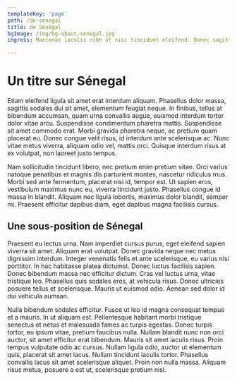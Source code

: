 ```yaml
---
templateKey: 'page'
path: /de-senegal
title: de Sénégal
bgImage: /img/bg-about-senegal.jpg
ingress: Maecenas iaculis nibh ut nisi tincidunt eleifend. Donec sagittis sapien neque, ut sodales dolor faucibus sed.

---
```

# Un titre sur Sénegal
Etiam eleifend ligula sit amet erat interdum aliquam. Phasellus dolor massa, sagittis sodales dui sit amet, elementum feugiat neque. In finibus, tellus at bibendum accumsan, quam urna convallis augue, euismod interdum tortor dolor vitae arcu. Suspendisse condimentum pharetra mattis. Suspendisse sit amet commodo erat. Morbi gravida pharetra neque, ac pretium quam placerat eu. Donec congue velit risus, id interdum ante scelerisque ac. Nunc vitae metus viverra, aliquam odio vel, mattis orci. Quisque interdum risus at ex volutpat, non laoreet justo tempus.

Nam sollicitudin tincidunt libero, nec pretium enim pretium vitae. Orci varius natoque penatibus et magnis dis parturient montes, nascetur ridiculus mus. Morbi sed ante fermentum, placerat nisi id, tempor est. Ut sapien eros, vestibulum maximus nunc eu, viverra tincidunt justo. Phasellus congue id massa in blandit. Aliquam nec ligula lobortis, maximus dolor blandit, semper mi. Praesent efficitur dapibus diam, eget dapibus magna facilisis cursus. 

## Une sous-position de Sénegal
Praesent eu lectus urna. Nam imperdiet cursus purus, eget eleifend sapien viverra sit amet. Aliquam erat volutpat. Donec gravida neque nec metus dignissim interdum. Integer venenatis felis et ante scelerisque, eu varius nisi porttitor. In hac habitasse platea dictumst. Donec luctus facilisis sapien. Donec bibendum massa nec efficitur dictum. Cras vel luctus urna, vitae tristique leo. Phasellus quis sodales eros, at vehicula risus. Donec ultricies posuere tellus et scelerisque. Mauris ut euismod odio. Aenean sed dolor id dui vehicula aumsan.

Nulla bibendum sodales efficitur. Fusce ut leo id magna consequat tempus et a mauris. In ut aliquam est. Pellentesque habitant morbi tristique senectus et netus et malesuada fames ac turpis egestas. Donec turpis tortor, eu ipsum vitae, pretium faucibus nulla. Nullam blandit nunc non orci auctor, sit amet efficitur erat bibendum. Mauris sit amet iaculis risus. Proin tempus vulputate odio ac cursus. Nullam ligula odio, auctor ut elementum quis, placerat sit amet lacus. Nullam tincidunt iaculis tortor. Phasellus convallis lacus sit amet scelerisque aliquet. Proin non nulla massa. Aliquam risus metus, posuere a est ut, scelerisque pretium nisl.